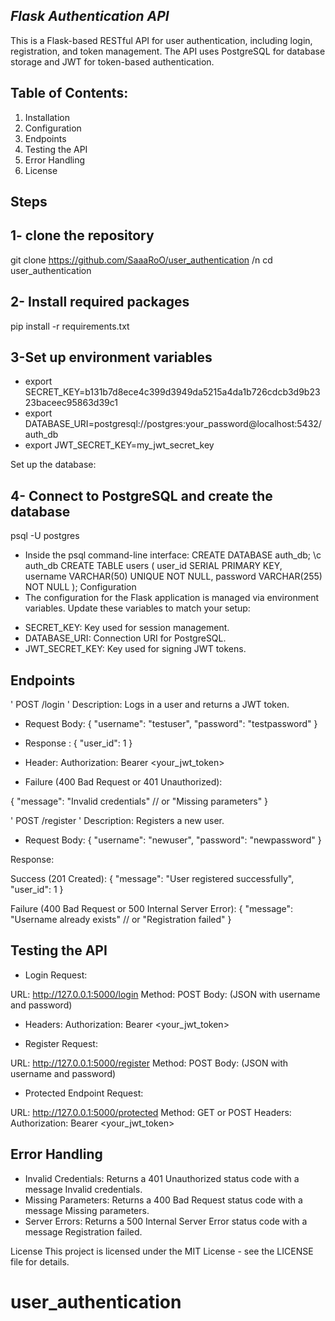 ## *Flask Authentication API*

This is a Flask-based RESTful API for user authentication, including login, registration, and token management. The API uses PostgreSQL for database storage and JWT for token-based authentication.

## Table of Contents: 

1. Installation
2. Configuration 
3. Endpoints  
4. Testing the API  
5. Error Handling  
6. License  


## Steps
## 1- clone the repository 

git clone https://github.com/SaaaRoO/user_authentication /n
cd user_authentication

## 2- Install required packages
pip install -r requirements.txt
 
 ## 3-Set up environment variables

 * export SECRET_KEY=b131b7d8ece4c399d3949da5215a4da1b726cdcb3d9b2323baceec95863d39c1
 * export DATABASE_URI=postgresql://postgres:your_password@localhost:5432/auth_db
 * export JWT_SECRET_KEY=my_jwt_secret_key

 Set up the database:

## 4- Connect to PostgreSQL and create the database

psql -U postgres
 
 - Inside the psql command-line interface:
 CREATE DATABASE auth_db;
\c auth_db
CREATE TABLE users (
    user_id SERIAL PRIMARY KEY,
    username VARCHAR(50) UNIQUE NOT NULL,
    password VARCHAR(255) NOT NULL
);
 Configuration
- The configuration for the Flask application is managed via environment variables. Update these variables to match your setup:

* SECRET_KEY: Key used for session management.
* DATABASE_URI: Connection URI for PostgreSQL.
* JWT_SECRET_KEY: Key used for signing JWT tokens.

## Endpoints

' POST /login '
Description: Logs in a user and returns a JWT token.

* Request Body:
{
  "username": "testuser",
  "password": "testpassword"
}

* Response :
{
  "user_id": 1
}
 
* Header:
Authorization: Bearer <your_jwt_token>
 
* Failure (400 Bad Request or 401 Unauthorized):

 {
  "message": "Invalid credentials"   // or "Missing parameters"
}

' POST /register ' 
Description: Registers a new user.

* Request Body:
{
  "username": "newuser",
  "password": "newpassword"
}

Response:

Success (201 Created):
{
  "message": "User registered successfully",
  "user_id": 1
}

Failure (400 Bad Request or 500 Internal Server Error):
{
  "message": "Username already exists"   // or "Registration failed"
}

## Testing the API
* Login Request:

URL: http://127.0.0.1:5000/login
Method: POST
Body: (JSON with username and password)
* Headers:
Authorization: Bearer <your_jwt_token>

- Register Request:

URL: http://127.0.0.1:5000/register
Method: POST
Body: (JSON with username and password)

- Protected Endpoint Request:

URL: http://127.0.0.1:5000/protected 
Method: GET or POST
Headers:
Authorization: Bearer <your_jwt_token>

## Error Handling
* Invalid Credentials: Returns a 401 Unauthorized status code with a message Invalid credentials.
* Missing Parameters: Returns a 400 Bad Request status code with a message Missing parameters.
* Server Errors: Returns a 500 Internal Server Error status code with a message Registration failed.

License
This project is licensed under the MIT License - see the LICENSE file for details.





# user_authentication
